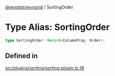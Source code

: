 [@revolist/revogrid](README.md) / SortingOrder

# Type Alias: SortingOrder

```ts
type SortingOrder: Record<ColumnProp, Order>;
```

## Defined in

[src/plugins/sorting/sorting.plugin.ts:18](https://github.com/revolist/revogrid/blob/339b58d64f0e4822db63d040318421d77ef85671/src/plugins/sorting/sorting.plugin.ts#L18)

